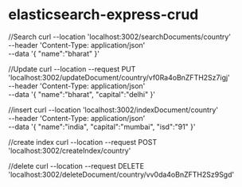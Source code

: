 # elasticsearch-express-crud


//Search
curl --location 'localhost:3002/searchDocuments/country' \
--header 'Content-Type: application/json' \
--data '{
    "name":"bharat"
}'

//Update
curl --location --request PUT 'localhost:3002/updateDocument/country/vf0Ra4oBnZFTH2Sz7igj' \
--header 'Content-Type: application/json' \
--data '{
    "name":"bharat",
    "capital":"delhi"
}'

//insert
curl --location 'localhost:3002/indexDocument/country' \
--header 'Content-Type: application/json' \
--data '{
    "name":"india",
    "capital":"mumbai",
    "isd":"91"
}'

//create index
 curl --location --request POST 'localhost:3002/createIndex/country'

 //delete
 curl --location --request DELETE 'localhost:3002/deleteDocument/country/vv0da4oBnZFTH2Sz9Sgd'

 
